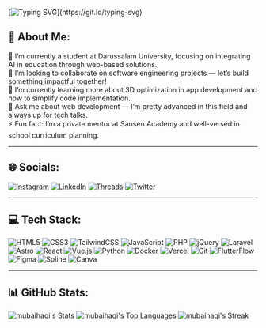 [![Typing SVG](https://readme-typing-svg.demolab.com?font=Fira+Code&weight=600&size=30&pause=1000&color=FAA627&background=80643500&center=true&vCenter=true&width=435&lines=%F0%9F%91%8B+Hi%2C+I'm+Mubaihaqi!;Welcome+to+my+Github!;Let's+break+our+limits!)](https://git.io/typing-svg)

## 💫 About Me:

🔭 I’m currently a student at Darussalam University, focusing on integrating AI in education through web-based solutions.<br>
👯 I’m looking to collaborate on software engineering projects — let’s build something impactful together!  
🤝 I’m currently learning more about 3D optimization in app development and how to simplify code implementation.  
💬 Ask me about web development — I’m pretty advanced in this field and always up for tech talks.  
⚡ Fun fact: I’m a private mentor at Sansen Academy and well-versed in school curriculum planning.

---

## 🌐 Socials:
[![Instagram](https://img.shields.io/badge/Instagram-%23E4405F.svg?&style=flat-square&logo=Instagram&logoColor=white)](https://instagram.com/haq_xgi)
[![LinkedIn](https://img.shields.io/badge/LinkedIn-%230077B5.svg?&style=flat-square&logo=In&logoColor=white)](https://linkedin.com/in/umar-baihaqi)
[![Threads](https://img.shields.io/badge/Threads-000000.svg?&style=flat-square&logo=threads&logoColor=white)](https://www.threads.net/@haq_xgi)
[![Twitter](https://img.shields.io/badge/Twitter-%231DA1F2.svg?&style=flat-square&logo=X&logoColor=white)](https://x.com/hjaeqss)

---

## 💻 Tech Stack:
![HTML5](https://img.shields.io/badge/html5-%23E34F26.svg?&style=flat-square&logo=html5&logoColor=white)
![CSS3](https://img.shields.io/badge/css3-%231572B6.svg?&style=flat-square&logo=css3&logoColor=white)
![TailwindCSS](https://img.shields.io/badge/tailwindcss-%2338B2AC.svg?&style=flat-square&logo=tailwind-css&logoColor=white)
![JavaScript](https://img.shields.io/badge/javascript-%23323330.svg?&style=flat-square&logo=javascript&logoColor=%23F7DF1E)
![PHP](https://img.shields.io/badge/php-%23777BB4.svg?&style=flat-square&logo=php&logoColor=white)
![jQuery](https://img.shields.io/badge/jquery-%230769AD.svg?&style=flat-square&logo=jquery&logoColor=white)
![Laravel](https://img.shields.io/badge/laravel-%23FF2D20.svg?&style=flat-square&logo=laravel&logoColor=white)
![Astro](https://img.shields.io/badge/astro-%23FF5D01.svg?&style=flat-square&logo=astro&logoColor=white)
![React](https://img.shields.io/badge/react-%2320232a.svg?&style=flat-square&logo=react&logoColor=%2361DAFB)
![Vue.js](https://img.shields.io/badge/vuejs-%2335495e.svg?&style=flat-square&logo=vue.js&logoColor=%234FC08D)
![Python](https://img.shields.io/badge/python-%2314354C.svg?&style=flat-square&logo=python&logoColor=white)
![Docker](https://img.shields.io/badge/docker-%230db7ed.svg?&style=flat-square&logo=docker&logoColor=white)
![Vercel](https://img.shields.io/badge/vercel-%23000000.svg?&style=flat-square&logo=vercel&logoColor=white)
![Git](https://img.shields.io/badge/git-%23F05033.svg?&style=flat-square&logo=git&logoColor=white)
![FlutterFlow](https://img.shields.io/badge/flutterflow-%2302569B.svg?style=flat-square&logo=flutter&logoColor=white)
![Figma](https://img.shields.io/badge/figma-%23F24E1E.svg?&style=flat-square&logo=figma&logoColor=white)
![Spline](https://img.shields.io/badge/spline-%23000000.svg?&style=flat-square&logo=spline&logoColor=white)
![Canva](https://img.shields.io/badge/canva-%2300C4CC.svg?&style=flat-square&logo=canva&logoColor=white)

---

## 📊 GitHub Stats:

![mubaihaqi's Stats](https://github-readme-stats.vercel.app/api?username=mubaihaqi&theme=slateorange&show_icons=true&hide_border=false&count_private=true)
![mubaihaqi's Top Languages](https://github-readme-stats.vercel.app/api/top-langs/?username=mubaihaqi&theme=slateorange&show_icons=true&hide_border=false&layout=compact)
![mubaihaqi's Streak](https://github-readme-streak-stats.herokuapp.com/?user=mubaihaqi&theme=slateorange&hide_border=false)
